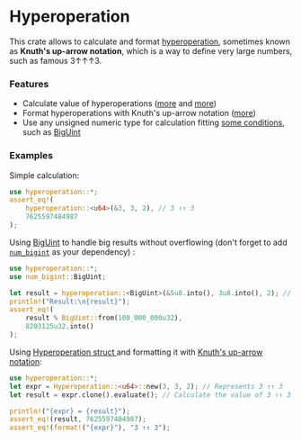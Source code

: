  

# Hyperoperation

This crate allows to calculate and format [hyperoperation](https://en.wikipedia.org/wiki/Hyperoperation), sometimes known as **Knuth's up-arrow notation**, which is a way to define very large numbers, such as famous 3↑↑↑3.

### Features

- Calculate value of hyperoperations ([more](hyperoperation) and [more](Hyperoperation::evaluate))
- Format hyperoperations with Knuth's up-arrow notation ([more](struct.Hyperoperation.html#method.fmt))
- Use any unsigned numeric type for calculation fitting [some conditions](NumForKnuth), such as [BigUint](https://docs.rs/num-bigint/latest/num_bigint/struct.BigUint.html)



### Examples

Simple calculation:

```rust
use hyperoperation::*; 
assert_eq!(
    hyperoperation::<u64>(&3, 3, 2), // 3 ↑↑ 3
    7625597484987
);
```



Using [BigUint](https://docs.rs/num-bigint/latest/num_bigint/struct.BigUint.html) to handle big results without overflowing (don't forget to add [`num_bigint`](https://lib.rs/crates/num-bigint) as your dependency) :

```rust
use hyperoperation::*; 
use num_bigint::BigUint;

let result = hyperoperation::<BigUint>(&5u8.into(), 3u8.into(), 2); // 5 ↑↑ 3
println!("Result:\n{result}");
assert_eq!(
    result % BigUint::from(100_000_000u32),
    8203125u32.into()
);
```



Using [Hyperoperation struct ](Hyperoperation)and formatting it with [Knuth's up-arrow notation](https://en.wikipedia.org/wiki/Knuth%27s_up-arrow_notation):

```rust
use hyperoperation::*;
let expr = Hyperoperation::<u64>::new(3, 3, 2); // Represents 3 ↑↑ 3
let result = expr.clone().evaluate(); // Calculate the value of 3 ↑↑ 3

println!("{expr} = {result}");
assert_eq!(result, 7625597484987);
assert_eq!(format!("{expr}"), "3 ↑↑ 3");
```

